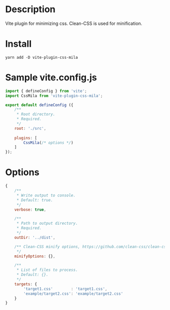 # Description

Vite plugin for minimizing css. Clean-CSS is used for minification.

# Install

```
yarn add -D vite-plugin-css-mila
```

# Sample vite.config.js

```javascript
import { defineConfig } from 'vite';
import CssMila from 'vite-plugin-css-mila';

export default defineConfig ({
    /**
     * Root directory.
     * Required.
     */
    root: './src',
    
    plugins: [
        CssMila(/* options */)
    ]
});
```

# Options

```javascript
{
    /**
     * Write output to console.
     * Default: true.
     */
    verbose: true,

    /**
     * Path to output directory.
     * Required.
     */
    outDir: '../dist',

    /** Clean-CSS minify options, https://github.com/clean-css/clean-css
     */
    minifyOptions: {},

    /**
     * List of files to process.
     * Default: {}.
     */
    targets: {
        'target1.css'        : 'target1.css',
        'example/target2.css': 'example/target2.css'
    }
}
```